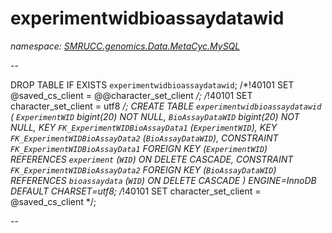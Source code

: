 ﻿# experimentwidbioassaydatawid
_namespace: [SMRUCC.genomics.Data.MetaCyc.MySQL](./index.md)_

--
 
 DROP TABLE IF EXISTS `experimentwidbioassaydatawid`;
 /*!40101 SET @saved_cs_client = @@character_set_client */;
 /*!40101 SET character_set_client = utf8 */;
 CREATE TABLE `experimentwidbioassaydatawid` (
 `ExperimentWID` bigint(20) NOT NULL,
 `BioAssayDataWID` bigint(20) NOT NULL,
 KEY `FK_ExperimentWIDBioAssayData1` (`ExperimentWID`),
 KEY `FK_ExperimentWIDBioAssayData2` (`BioAssayDataWID`),
 CONSTRAINT `FK_ExperimentWIDBioAssayData1` FOREIGN KEY (`ExperimentWID`) REFERENCES `experiment` (`WID`) ON DELETE CASCADE,
 CONSTRAINT `FK_ExperimentWIDBioAssayData2` FOREIGN KEY (`BioAssayDataWID`) REFERENCES `bioassaydata` (`WID`) ON DELETE CASCADE
 ) ENGINE=InnoDB DEFAULT CHARSET=utf8;
 /*!40101 SET character_set_client = @saved_cs_client */;
 
 --




